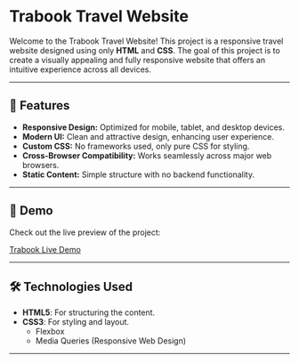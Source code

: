 # Trabook Travel Website

Welcome to the Trabook Travel Website! This project is a responsive travel website designed using only **HTML** and **CSS**. The goal of this project is to create a visually appealing and fully responsive website that offers an intuitive experience across all devices.

---

## 🌟 Features

- **Responsive Design:** Optimized for mobile, tablet, and desktop devices.
- **Modern UI:** Clean and attractive design, enhancing user experience.
- **Custom CSS:** No frameworks used, only pure CSS for styling.
- **Cross-Browser Compatibility:** Works seamlessly across major web browsers.
- **Static Content:** Simple structure with no backend functionality.

---

## 🚀 Demo

Check out the live preview of the project:

[Trabook Live Demo](https://trabooklandingpagedrill.netlify.app/) 

---

## 🛠️ Technologies Used

- **HTML5**: For structuring the content.
- **CSS3**: For styling and layout.
  - Flexbox
  - Media Queries (Responsive Web Design)

---
